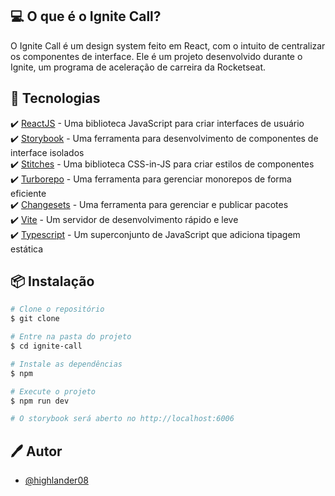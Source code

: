 ## 💻 O que é o Ignite Call?

O Ignite Call é um design system feito em React, com o intuito de centralizar os componentes de interface. Ele é um projeto desenvolvido durante o Ignite, um programa de aceleração de carreira da Rocketseat.

## 🚀 Tecnologias

✔️ [ReactJS](https://reactjs.org/) - Uma biblioteca JavaScript para criar interfaces de usuário <br/>
✔️ [Storybook](https://storybook.js.org/) - Uma ferramenta para desenvolvimento de componentes de interface isolados <br/>
✔️ [Stitches](https://stitches.dev/) - Uma biblioteca CSS-in-JS para criar estilos de componentes <br/>
✔️ [Turborepo](https://turbo.build/) - Uma ferramenta para gerenciar monorepos de forma eficiente <br/>
✔️ [Changesets](https://github.com/changesets/changesets) - Uma ferramenta para gerenciar e publicar pacotes <br/>
✔️ [Vite](https://vitejs.dev/) - Um servidor de desenvolvimento rápido e leve <br/>
✔️ [Typescript](https://www.typescriptlang.org/) - Um superconjunto de JavaScript que adiciona tipagem estática <br/>

## 📦 Instalação

```bash
# Clone o repositório
$ git clone

# Entre na pasta do projeto
$ cd ignite-call

# Instale as dependências
$ npm

# Execute o projeto
$ npm run dev

# O storybook será aberto no http://localhost:6006
```

## 🖊️ Autor

- [@highlander08](https://www.github.com/highlander08)
